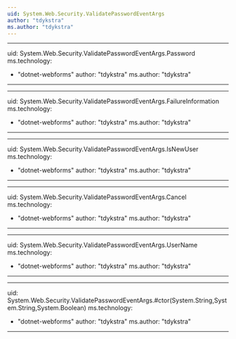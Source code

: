 ```yaml
---
uid: System.Web.Security.ValidatePasswordEventArgs
author: "tdykstra"
ms.author: "tdykstra"
---
```


---
uid: System.Web.Security.ValidatePasswordEventArgs.Password
ms.technology: 
  - "dotnet-webforms"
author: "tdykstra"
ms.author: "tdykstra"
---

---
uid: System.Web.Security.ValidatePasswordEventArgs.FailureInformation
ms.technology: 
  - "dotnet-webforms"
author: "tdykstra"
ms.author: "tdykstra"
---

---
uid: System.Web.Security.ValidatePasswordEventArgs.IsNewUser
ms.technology: 
  - "dotnet-webforms"
author: "tdykstra"
ms.author: "tdykstra"
---

---
uid: System.Web.Security.ValidatePasswordEventArgs.Cancel
ms.technology: 
  - "dotnet-webforms"
author: "tdykstra"
ms.author: "tdykstra"
---

---
uid: System.Web.Security.ValidatePasswordEventArgs.UserName
ms.technology: 
  - "dotnet-webforms"
author: "tdykstra"
ms.author: "tdykstra"
---

---
uid: System.Web.Security.ValidatePasswordEventArgs.#ctor(System.String,System.String,System.Boolean)
ms.technology: 
  - "dotnet-webforms"
author: "tdykstra"
ms.author: "tdykstra"
---
